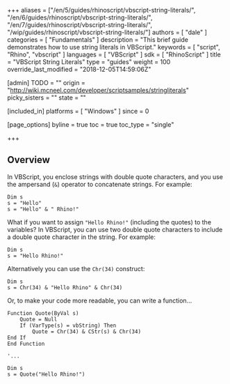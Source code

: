 +++
aliases = ["/en/5/guides/rhinoscript/vbscript-string-literals/", "/en/6/guides/rhinoscript/vbscript-string-literals/", "/en/7/guides/rhinoscript/vbscript-string-literals/", "/wip/guides/rhinoscript/vbscript-string-literals/"]
authors = [ "dale" ]
categories = [ "Fundamentals" ]
description = "This brief guide demonstrates how to use string literals in VBScript."
keywords = [ "script", "Rhino", "vbscript" ]
languages = [ "VBScript" ]
sdk = [ "RhinoScript" ]
title = "VBScript String Literals"
type = "guides"
weight = 100
override_last_modified = "2018-12-05T14:59:06Z"

[admin]
TODO = ""
origin = "http://wiki.mcneel.com/developer/scriptsamples/stringliterals"
picky_sisters = ""
state = ""

[included_in]
platforms = [ "Windows" ]
since = 0

[page_options]
byline = true
toc = true
toc_type = "single"

+++

 
## Overview

In VBScript, you enclose strings with double quote characters, and you use the ampersand (`&`) operator to concatenate strings.  For example:


```vbnet
Dim s
s = "Hello"
s = "Hello" & " Rhino!"
```

What if you want to assign `"Hello Rhino!"` (including the quotes) to the variables?  In VBScript, you can use two double quote characters to include a double quote character in the string.  For example:

```vbnet
Dim s
s = "Hello Rhino!"
```

Alternatively you can use the `Chr(34)` construct:

```vbnet
Dim s
s = Chr(34) & "Hello Rhino" & Chr(34)
```

Or, to make your code more readable, you can write a function...

```vbnet
Function Quote(ByVal s)
	Quote = Null
	If (VarType(s) = vbString) Then
		Quote = Chr(34) & CStr(s) & Chr(34)
End If
End Function

'...

Dim s
s = Quote("Hello Rhino!")
```
